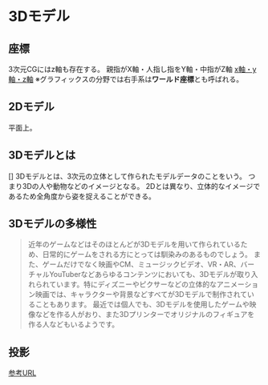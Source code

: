 # 3Dモデル

## 座標

3次元CGにはz軸も存在する。
親指がX軸・人指し指をY軸・中指がZ軸
[x軸・y軸・z軸](http://www.f.waseda.jp/moriya/PUBLIC_HTML/education/classes/infomath6/applet/fractal/coord/)
※グラフィックスの分野では右手系は**ワールド座標**とも呼ばれる。

## 2Dモデル

平面上。

## 3Dモデルとは

[]
3Dモデルとは、3次元の立体として作られたモデルデータのことをいう。
つまり3Dの人や動物などのイメージとなる。
2Dとは異なり、立体的なイメージであるため全角度から姿を捉えることができる。

## 3Dモデルの多様性

>近年のゲームなどはそのほとんどが3Dモデルを用いて作られているため、日常的にゲームをされる方にとっては馴染みのあるものでしょう。
>また、ゲームだけでなく映画やCM、ミュージックビデオ、VR・AR、バーチャルYouTuberなどあらゆるコンテンツにおいても、3Dモデルが取り入れられています。特にディズニーやピクサーなどの立体的なアニメーション映画では、キャラクターや背景などすべてが3Dモデルで制作されていることもあります。
>最近では個人でも、3Dモデルを使用したゲームや映像などを作る人がおり、また3Dプリンターでオリジナルのフィギュアを作る人などもいるようです。

## 投影

[参考URL](http://krlab.info.kochi-tech.ac.jp/~kurihara/lecture/cg/BlenderWeb_Sugiura/%E6%8A%95%E5%BD%B1.html)
